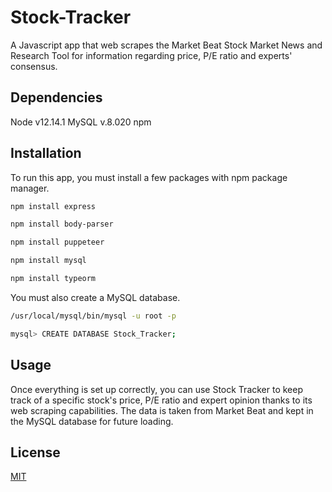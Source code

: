 # Stock-Tracker

A Javascript app that web scrapes the Market Beat Stock Market News and Research Tool for information regarding price, P/E ratio and experts' consensus.

## Dependencies

Node v12.14.1
MySQL v.8.020
npm

## Installation

To run this app, you must install a few packages with npm package manager.

```bash
npm install express
```

```bash
npm install body-parser
```

```bash
npm install puppeteer
```

```bash
npm install mysql
```

```bash
npm install typeorm
```

You must also create a MySQL database.
```bash
/usr/local/mysql/bin/mysql -u root -p
```
```bash
mysql> CREATE DATABASE Stock_Tracker;
```
## Usage

Once everything is set up correctly, you can use Stock Tracker to keep track of a specific stock's price, P/E ratio and expert opinion thanks to its web scraping capabilities. The data is taken from Market Beat and kept in the MySQL database for future loading.



## License
[MIT](https://choosealicense.com/licenses/mit/)
